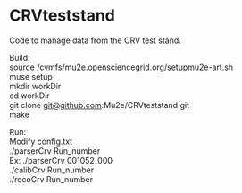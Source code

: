 # CRVteststand
Code to manage data from the CRV test stand.  

Build:  
source /cvmfs/mu2e.opensciencegrid.org/setupmu2e-art.sh  
muse setup  
mkdir workDir  
cd workDir  
git clone git@github.com:Mu2e/CRVteststand.git  
make  

Run:  
Modify config.txt  
./parserCrv Run_number  
Ex: ./parserCrv 001052_000  
./calibCrv Run_number  
./recoCrv Run_number  
